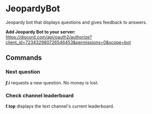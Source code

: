 # JeopardyBot
Jeopardy bot that displays questions and gives feedback to answers. 

**Add Jeopardy Bot to your server:**
https://discord.com/api/oauth2/authorize?client_id=723432980726546453&permissions=0&scope=bot

## Commands 
### Next question  
  ***f.i*** requests a new question. No money is lost. 
### Check channel leaderboard  
  **f.top** displays the text channel's current leaderboard. 
